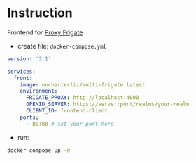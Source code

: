 # Instruction
Frontend for [Proxy Frigate](https://github.com/NlightN22/frigate-proxy)
 - create file: `docker-compose.yml`
```yml
version: '3.1'

services:
  front:
    image: oncharterliz/multi-frigate:latest
    environment:
      FRIGATE_PROXY: http://localhost:4000
      OPENID_SERVER: https://server:port/realms/your-realm
      CLIENT_ID: frontend-client
    ports:
      - 80:80 # set your port here
```
- run: 
```bash
docker compose up -d
```
